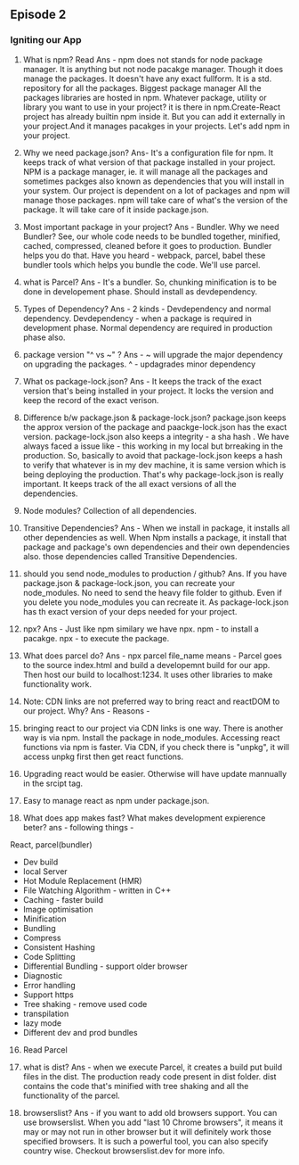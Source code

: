 ## Episode 2

### Igniting our App

1. What is npm? Read
   Ans - npm does not stands for node package manager. It is anything but not node pacakge manager. Though it does manage the packages. It doesn't have any exact fullform.
   It is a std. repository for all the packages. Biggest package manager All the packages libraries are hosted in npm. Whatever package, utility or library you want to use in your project? it is there in npm.Create-React project has already builtin npm inside it. But you can add it externally in your project.And it manages pacakges in your projects. Let's add npm in your project.

2. Why we need package.json?
   Ans- It's a configuration file for npm. It keeps track of what version of that package installed in your project.
   NPM is a package manager, ie. it will manage all the packages and sometimes packges also known as dependencies that you will install in your system. Our project is dependent on a lot of packages and npm will manage those packages. npm will take care of what's the version of the package. It will take care of it inside package.json.

3. Most important package in your project?
   Ans - Bundler. Why we need Bundler? See, our whole code needs to be bundled together, minified, cached, compressed, cleaned before it goes to production. Bundler helps you do that. Have you heard - webpack, parcel, babel these bundler tools which helps you bundle the code. We'll use parcel.

4. what is Parcel?
   Ans - It's a bundler. So, chunking minification is to be done in developement phase. Should install as devdependency.

5. Types of Dependency?
   Ans - 2 kinds - Devdependency and normal dependency. Devdependency - when a package is required in development phase. Normal dependency are required in production phase also.

6. package version "^ vs ~" ?
   Ans - ~ will upgrade the major dependency on upgrading the packages.
   ^ - updagrades minor dependency

7. What os package-lock.json?
   Ans - It keeps the track of the exact version that's being installed in your project. It locks the version and keep the record of the exact verison.

8. Difference b/w package.json & package-lock.json?
   package.json keeps the approx version of the package and paackge-lock.json has the exact version.
   package-lock.json also keeps a integrity - a sha hash \. We have always faced a issue like - this working in my local but brreaking in the production. So, basically to avoid that package-lock.json keeps a hash to verify that whatever is in my dev machine, it is same version which is being deploying the production. That's why package-lock.json is really important. It keeps track of the all exact versions of all the dependencies.

9. Node modules?
   Collection of all dependencies.

10. Transitive Dependencies?
    Ans - When we install in package, it installs all other dependencies as well. When Npm installs a package, it install that package and package's own dependencies and their own dependencies also. those dependencies called Transitive Dependencies.

11. should you send node_modules to production / github?
    Ans. If you have package.json & package-lock.json, you can recreate your node_modules. No need to send the heavy file folder to github. Even if you delete you node_modules you can recreate it. As package-lock.json has th exact version of your deps needed for your project.

12. npx?
    Ans - Just like npm similary we have npx.
    npm - to install a pacakge.
    npx - to execute the package.

13. What does parcel do?
    Ans - npx parcel file_name means - Parcel goes to the source index.html and build a developemnt build for our app. Then host our build to localhost:1234.
    It uses other libraries to make functionality work.

14. Note: CDN links are not preferred way to bring react and reactDOM to our project. Why?
    Ans - Reasons -
15. bringing react to our project via CDN links is one way. There is another way is via npm. Install the package in node_modules. Accessing react functions via npm is faster. Via CDN, if you check there is "unpkg", it will access unpkg first then get react functions.
16. Upgrading react would be easier. Otherwise will have update mannually in the srcipt tag.
17. Easy to manage react as npm under package.json.

18. What does app makes fast? What makes development expierence beter?
    ans -  following things - 

React, parcel(bundler)

- Dev build
- local Server
- Hot Module Replacement (HMR)
- File Watching Algorithm - written in C++
- Caching - faster build
- Image optimisation
- Minification
- Bundling
- Compress
- Consistent Hashing
- Code Splitting
- Differential Bundling - support older browser
- Diagnostic
- Error handling
- Support https
- Tree shaking - remove used code
- transpilation
- lazy mode
- Different dev and prod bundles

16. Read Parcel

17. what is dist?
Ans - when we execute Parcel, it creates a build put build files in the dist. The production ready code 
present in dist folder. dist contains the code that's minified with tree shaking and all the functionality of the parcel.

18. browserslist?
Ans - if you want to add old browsers support. You can use browserslist. When you add "last 10 Chrome browsers", it means it may or may not run in other browser but it will definitely work those specified browsers. It is such a powerful tool, you can also specify country wise. Checkout browserslist.dev for more info.   